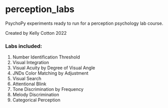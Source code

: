# perception_labs

PsychoPy experiments ready to run for a perception psychology lab course. 

Created by Kelly Cotton 2022


### Labs included:
 1. Number Identification Threshold 
 1. Visual Integration
 1. Visual Acuity by Degree of Visual Angle 
 1. JNDs Color Matching by Adjustment 
 1. Visual Search 
 1. Attentional Blink 
 1. Tone Discrimination by Frequency
 1. Melody Discrimination 
 1. Categorical Perception
